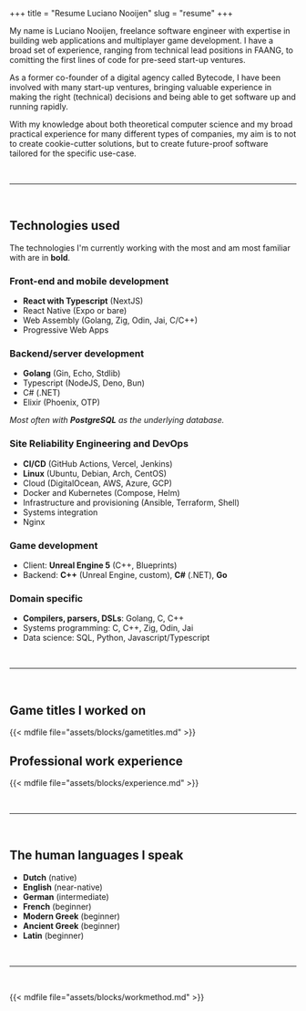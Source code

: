 +++
title = "Resume Luciano Nooijen"
slug = "resume"
+++

My name is Luciano Nooijen, freelance software engineer with expertise in building web applications and multiplayer game development. I have a broad set of experience, ranging from technical lead positions in FAANG, to comitting the first lines of code for pre-seed start-up ventures.

As a former co-founder of a digital agency called Bytecode, I have been involved with many start-up ventures, bringing valuable experience in making the right (technical) decisions and being able to get software up and running rapidly.

With my knowledge about both theoretical computer science and my broad practical experience for many different types of companies, my aim is to not to create cookie-cutter solutions, but to create future-proof software tailored for the specific use-case.

<!--To see my availability and hourly rate, please see the [recruiters](/recruiters) page.-->

<br><hr><br>

<!-- TODO: Re-enable -->
<!--{{< mdfile file="assets/blocks/technologies.md" >}}-->

## Technologies used

The technologies I'm currently working with the most and am most familiar with are in **bold**.

### Front-end and mobile development

- **React with Typescript** (NextJS)
- React Native (Expo or bare)
- Web Assembly (Golang, Zig, Odin, Jai, C/C++)
- Progressive Web Apps

### Backend/server development

- **Golang** (Gin, Echo, Stdlib)
- Typescript (NodeJS, Deno, Bun)
- C# (.NET)
- Elixir (Phoenix, OTP)

_Most often with **PostgreSQL** as the underlying database._

### Site Reliability Engineering and DevOps

- **CI/CD** (GitHub Actions, Vercel, Jenkins)
- **Linux** (Ubuntu, Debian, Arch, CentOS)
- Cloud (DigitalOcean, AWS, Azure, GCP)
- Docker and Kubernetes (Compose, Helm)
- Infrastructure and provisioning (Ansible, Terraform, Shell)
- Systems integration
- Nginx

### Game development

- Client: **Unreal Engine 5** (C++, Blueprints)
- Backend: **C++** (Unreal Engine, custom), **C#** (.NET), **Go**

### Domain specific

- **Compilers, parsers, DSLs**: Golang, C, C++
- Systems programming: C, C++, Zig, Odin, Jai
- Data science: SQL, Python, Javascript/Typescript

<br><hr><br>

## Game titles I worked on

{{< mdfile file="assets/blocks/gametitles.md" >}}

## Professional work experience

{{< mdfile file="assets/blocks/experience.md" >}}

<br><hr><br>

## The human languages I speak

- **Dutch** (native)
- **English** (near-native)
- **German** (intermediate)
- **French** (beginner)
- **Modern Greek** (beginner)
- **Ancient Greek** (beginner)
- **Latin** (beginner)

<br><hr><br>

{{< mdfile file="assets/blocks/workmethod.md" >}}
